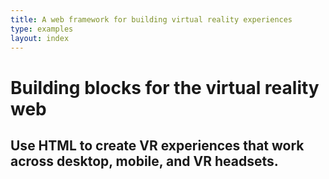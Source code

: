 ```yaml
---
title: A web framework for building virtual reality experiences
type: examples
layout: index
---
```


<h1 class="slogan">
  Building blocks for the virtual reality web
</h1>

<h2 class="intro">
  Use HTML to create VR experiences that work across desktop, mobile, and VR headsets.
</h2>
